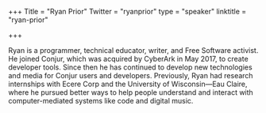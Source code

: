 +++
Title = "Ryan Prior"
Twitter = "ryanprior"
type = "speaker"
linktitle = "ryan-prior"

+++

Ryan is a programmer, technical educator, writer, and Free Software activist. He joined Conjur, which was acquired by CyberArk in May 2017, to create developer tools. Since then he has continued to develop new technologies and media for Conjur users and developers. Previously, Ryan had research internships with Ecere Corp and the University of Wisconsin—Eau Claire, where he pursued better ways to help people understand and interact with computer-mediated systems like code and digital music.
